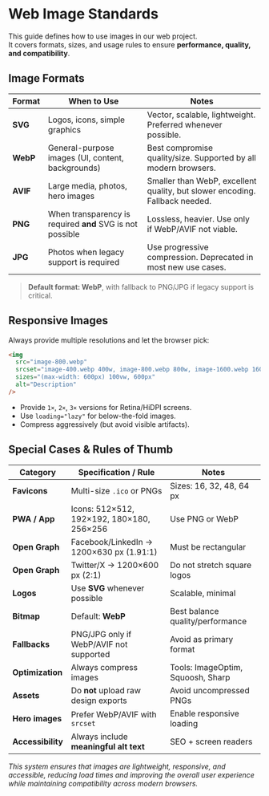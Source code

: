# Web Image Standards

This guide defines how to use images in our web project.  
It covers formats, sizes, and usage rules to ensure **performance, quality, and compatibility**.


## Image Formats

| Format  | When to Use | Notes |
|---------|------------|-------|
| **SVG** | Logos, icons, simple graphics | Vector, scalable, lightweight. Preferred whenever possible. |
| **WebP** | General-purpose images (UI, content, backgrounds) | Best compromise quality/size. Supported by all modern browsers. |
| **AVIF** | Large media, photos, hero images | Smaller than WebP, excellent quality, but slower encoding. Fallback needed. |
| **PNG** | When transparency is required **and** SVG is not possible | Lossless, heavier. Use only if WebP/AVIF not viable. |
| **JPG** | Photos when legacy support is required | Use progressive compression. Deprecated in most new use cases. |

> **Default format: WebP**, with fallback to PNG/JPG if legacy support is critical.

## Responsive Images

Always provide multiple resolutions and let the browser pick:

```html
<img 
  src="image-800.webp" 
  srcset="image-400.webp 400w, image-800.webp 800w, image-1600.webp 1600w" 
  sizes="(max-width: 600px) 100vw, 600px" 
  alt="Description"
/>
```

- Provide `1×`, `2×`, `3×` versions for Retina/HiDPI screens.
- Use `loading="lazy"` for below-the-fold images.
- Compress aggressively (but avoid visible artifacts).

## Special Cases & Rules of Thumb

| Category      | Specification / Rule | Notes |
|---------------|----------------------|-------|
| **Favicons**  | Multi-size `.ico` or PNGs | Sizes: 16, 32, 48, 64 px |
| **PWA / App** | Icons: 512×512, 192×192, 180×180, 256×256 | Use PNG or WebP |
| **Open Graph** | Facebook/LinkedIn → 1200×630 px (1.91:1) | Must be rectangular |
| **Open Graph** | Twitter/X → 1200×600 px (2:1) | Do not stretch square logos |
| **Logos**     | Use **SVG** whenever possible | Scalable, minimal |
| **Bitmap**    | Default: **WebP** | Best balance quality/performance |
| **Fallbacks** | PNG/JPG only if WebP/AVIF not supported | Avoid as primary format |
| **Optimization** | Always compress images | Tools: ImageOptim, Squoosh, Sharp |
| **Assets**    | Do **not** upload raw design exports | Avoid uncompressed PNGs |
| **Hero images** | Prefer WebP/AVIF with `srcset` | Enable responsive loading |
| **Accessibility** | Always include **meaningful alt text** | SEO + screen readers |

_This system ensures that images are lightweight, responsive, and accessible, reducing load times and improving the overall user experience while maintaining compatibility across modern browsers._